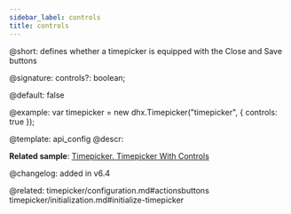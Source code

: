 ```yaml
---
sidebar_label: controls
title: controls
---          
```


@short: defines whether a timepicker is equipped with the Close and Save buttons

@signature: controls?: boolean;

@default: false

@example: 
var timepicker = new dhx.Timepicker("timepicker", {
	controls: true
});

@template:	api_config
@descr: 


**Related sample**: [Timepicker. Timepicker With Controls](https://snippet.dhtmlx.com/ybnqq5ej)

@changelog: added in v6.4

@related: timepicker/configuration.md#actionsbuttons
timepicker/initialization.md#initialize-timepicker